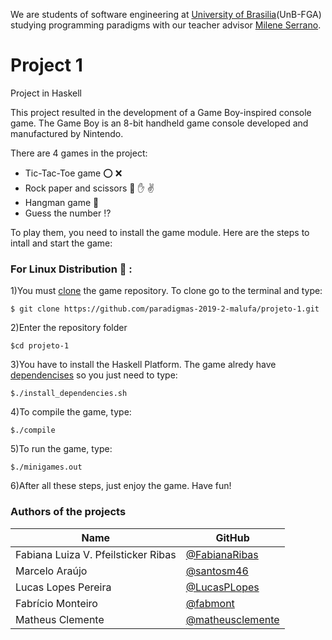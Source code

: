 We are students of software engineering at [University of Brasilia](https://www.unb.br)(UnB-FGA) studying programming paradigms with our teacher advisor [Milene Serrano](@mileneserrano).

# Project 1
Project in Haskell 

This project resulted in the development of a Game Boy-inspired console game.
The Game Boy is an 8-bit handheld game console developed and manufactured by Nintendo.

There are 4 games in the project:

* Tic-Tac-Toe game :o: :x:
* Rock paper and scissors :facepunch: :hand: :v:
* Hangman game :walking:
* Guess the number :interrobang:

To play them, you need to install the game module. Here are the steps to intall and start the game:

### For Linux Distribution :penguin: :

1)You must [clone](https://help.github.com/en/articles/cloning-a-repository) the game repository. To clone go to the terminal and type:
~~~
$ git clone https://github.com/paradigmas-2019-2-malufa/projeto-1.git
~~~

2)Enter the repository folder
~~~
$cd projeto-1
~~~

3)You have to install the Haskell Platform. The game alredy have [dependencises](https://github.com/paradigmas-2019-2-malufa/projeto-1/blob/master/install_dependencies.sh) so you just need to type:
~~~
$./install_dependencies.sh
~~~

4)To compile the game, type:
~~~
$./compile
~~~

5)To run the game, type:
~~~
$./minigames.out
~~~

6)After all these steps, just enjoy the game. Have fun!

### Authors of the projects <br>

|Name|GitHub|
|   --  |   --  |
|Fabiana Luiza V. Pfeilsticker Ribas|[@FabianaRibas](https://github.com/FabianaRibas)|
|Marcelo Araújo|[@santosm46](https://github.com/santosm46)|
|Lucas Lopes Pereira|[@LucasPLopes](https://github.com/LucasPLopes)|
|Fabrício Monteiro|[@fabmont](https://github.com/fabmont)|
|Matheus Clemente|[@matheusclemente](https://github.com/matheusclemente)|
